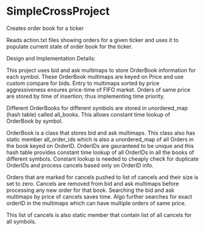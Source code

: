 # SimpleCrossProject
Creates order book for a ticker

Reads action.txt files showing orders for a given ticker and uses it to populate current state of order book for the ticker.


Design and Implementation Details:

This project uses bid and ask multimaps to store OrderBook information for each symbol. 
These OrderBook multimaps are keyed on Price and use custom compare for bids.
Entry to multimaps sorted by price aggressiveness ensures price-time of FIFO market.
Orders of same price are stored by time of insertion; thus implementing time priority.

Different OrderBooks for different symbols are stored in unordered_map (hash table) called all_books.
This allows constant time lookup of OrderBook by symbol.

OrderBook is a class that stores bid and ask multimaps. This class also has static member
all_order_ids which is also a unordered_map of all Orders in the book keyed on OrderID.
OrderIDs are gauranteed to be unique and this hash table provides constant time lookup of all 
OrderIDs in all the books of different symbols. Constant lookup is needed to cheaply check for duplicate
OrderIDs and process cancels based only on OrderID info.

Orders that are marked for cancels pushed to list of cancels and their size is set to zero. 
Cancels are removed from bid and ask multimaps before processing any new order for that book.
Searching the bid and ask multimaps by price of cancels saves time. Algo further searches for exact
orderID in the multimaps which can have multiple orders of same price.

This list of cancels is also static member that contain list of all cancels for all symbols.





 
